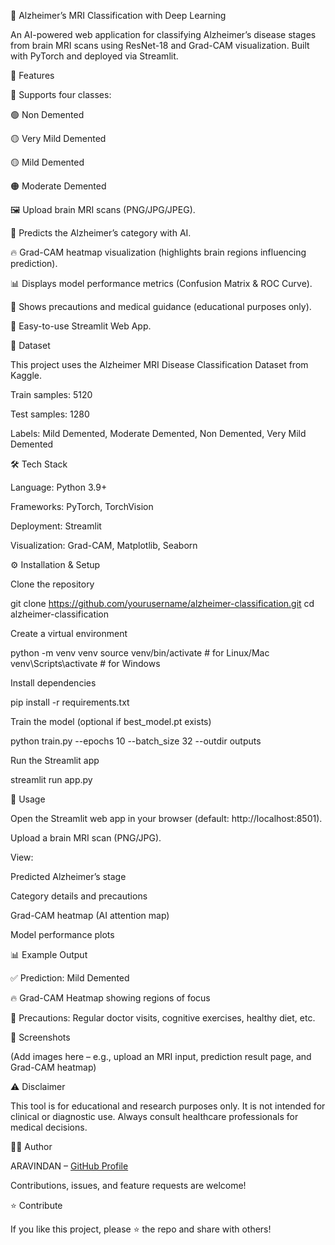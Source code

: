 🧠 Alzheimer’s MRI Classification with Deep Learning

An AI-powered web application for classifying Alzheimer’s disease stages from brain MRI scans using ResNet-18 and Grad-CAM visualization.
Built with PyTorch and deployed via Streamlit.

📌 Features

📂 Supports four classes:

🟢 Non Demented

🟡 Very Mild Demented

🟡 Mild Demented

🟠 Moderate Demented

🖼️ Upload brain MRI scans (PNG/JPG/JPEG).

🤖 Predicts the Alzheimer’s category with AI.

🔥 Grad-CAM heatmap visualization (highlights brain regions influencing prediction).

📊 Displays model performance metrics (Confusion Matrix & ROC Curve).

💊 Shows precautions and medical guidance (educational purposes only).

🚀 Easy-to-use Streamlit Web App.

📂 Dataset

This project uses the Alzheimer MRI Disease Classification Dataset
 from Kaggle.

Train samples: 5120

Test samples: 1280

Labels: Mild Demented, Moderate Demented, Non Demented, Very Mild Demented

🛠️ Tech Stack

Language: Python 3.9+

Frameworks: PyTorch, TorchVision

Deployment: Streamlit

Visualization: Grad-CAM, Matplotlib, Seaborn

⚙️ Installation & Setup

Clone the repository

git clone https://github.com/yourusername/alzheimer-classification.git
cd alzheimer-classification


Create a virtual environment

python -m venv venv
source venv/bin/activate   # for Linux/Mac
venv\Scripts\activate      # for Windows


Install dependencies

pip install -r requirements.txt


Train the model (optional if best_model.pt exists)

python train.py --epochs 10 --batch_size 32 --outdir outputs


Run the Streamlit app

streamlit run app.py

🚀 Usage

Open the Streamlit web app in your browser (default: http://localhost:8501).

Upload a brain MRI scan (PNG/JPG).

View:

Predicted Alzheimer’s stage

Category details and precautions

Grad-CAM heatmap (AI attention map)

Model performance plots

📊 Example Output

✅ Prediction: Mild Demented

🔥 Grad-CAM Heatmap showing regions of focus

💊 Precautions: Regular doctor visits, cognitive exercises, healthy diet, etc.

📸 Screenshots

(Add images here – e.g., upload an MRI input, prediction result page, and Grad-CAM heatmap)

⚠️ Disclaimer

This tool is for educational and research purposes only.
It is not intended for clinical or diagnostic use.
Always consult healthcare professionals for medical decisions.

👨‍💻 Author

ARAVINDAN – [GitHub Profile](https://github.com/Aravind22s)

Contributions, issues, and feature requests are welcome!

⭐ Contribute

If you like this project, please ⭐ the repo and share with others!
